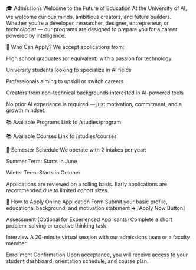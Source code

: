 🎓 Admissions
Welcome to the Future of Education
At the University of AI, we welcome curious minds, ambitious creators, and future builders.
Whether you’re a developer, researcher, designer, entrepreneur, or technologist — our programs are designed to prepare you for a career powered by intelligence.

📌 Who Can Apply?
We accept applications from:

High school graduates (or equivalent) with a passion for technology

University students looking to specialize in AI fields

Professionals aiming to upskill or switch careers

Creators from non-technical backgrounds interested in AI-powered tools

No prior AI experience is required — just motivation, commitment, and a growth mindset.

📚 Available Programs
Link to /studies/program

📚 Available Courses
Link to /studies/courses

📆 Semester Schedule
We operate with 2 intakes per year:


Summer Term: Starts in June

Winter Term: Starts in October

Applications are reviewed on a rolling basis. Early applications are recommended due to limited cohort sizes.

📑 How to Apply
Online Application Form
Submit your basic profile, educational background, and motivation statement
➜ [Apply Now Button]

Assessment (Optional for Experienced Applicants)
Complete a short problem-solving or creative thinking task

Interview
A 20-minute virtual session with our admissions team or a faculty member

Enrollment Confirmation
Upon acceptance, you will receive access to your student dashboard, orientation schedule, and course plan.